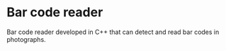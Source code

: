 Bar code reader
===============

Bar code reader developed in C++ that can detect and read bar codes in photographs.
